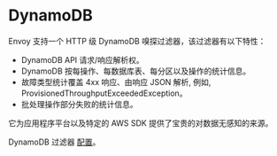 # DynamoDB

Envoy 支持一个 HTTP 级 DynamoDB 嗅探过滤器，该过滤器有以下特性：

- DynamoDB API 请求/响应解析权。
- DynamoDB 按每操作、每数据库表、每分区以及操作的统计信息。
- 故障类型统计覆盖 4xx 响应、由响应 JSON 解析, 例如, ProvisionedThroughputExceededException。
- 批处理操作部分失败的统计信息。

它为应用程序平台以及特定的 AWS SDK 提供了宝贵的对数据无感知的来源。

DynamoDB 过滤器 [配置](../../configuration/http_filters/dynamodb_filter.md#config-http-filters-dynamo)。